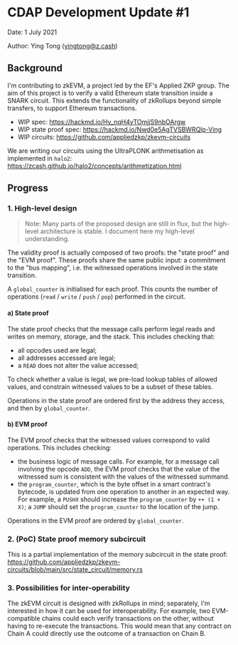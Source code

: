 # CDAP Development Update #1

Date: 1 July 2021

Author: Ying Tong (yingtong@z.cash)

## Background
I'm contributing to zkEVM, a project led by the EF's Applied ZKP group. The aim of this project is to verify a valid Ethereum state transition inside a SNARK circuit. This extends the functionality of zkRollups beyond simple transfers, to support Ethereum transactions.

- WIP spec: https://hackmd.io/Hy_nqH4yTOmjjS9nbOArgw
- WIP state proof spec: https://hackmd.io/Nwd0e5AgTVSBWRQlp-Ving
- WIP circuits: https://github.com/appliedzkp/zkevm-circuits

We are writing our circuits using the UltraPLONK arithmetisation as implemented in `halo2`: https://zcash.github.io/halo2/concepts/arithmetization.html

## Progress
### 1. High-level design
> Note: Many parts of the proposed design are still in flux, but the high-level architecture is stable. I document here my high-level understanding.

The validity proof is actually composed of two proofs: the "state proof" and the "EVM proof". These proofs share the same public input: a commitment to the "bus mapping", i.e. the witnessed operations involved in the state transition.

A `global_counter` is initialised for each proof. This counts the number of operations (`read` / `write` / `push` / `pop`) performed in the circuit.

#### a) State proof
The state proof checks that the message calls perform legal reads and writes on memory, storage, and the stack. This includes checking that:
- all opcodes used are legal;
- all addresses accessed are legal;
- a `READ` does not alter the value accessed;

To check whether a value is legal, we pre-load lookup tables of allowed values, and constrain witnessed values to be a subset of these tables.

Operations in the state proof are ordered first by the address they access, and then by `global_counter`.

#### b) EVM proof
The EVM proof checks that the witnessed values correspond to valid operations. This includes checking:

- the business logic of message calls. For example, for a message call involving the opcode `ADD`, the EVM proof checks that the value of the witnessed sum is consistent with the values of the witnessed summand.
- the `program_counter`, which is the byte offset in a smart contract's bytecode, is updated from one operation to another in an expected way. For example, a `PUSHX` should increase the `program_counter` by `++ (1 + X)`; a `JUMP` should set the `program_counter` to the location of the jump.

Operations in the EVM proof are ordered by `global_counter`.

### 2. (PoC) State proof memory subcircuit
This is a partial implementation of the memory subcircuit in the state proof:
https://github.com/appliedzkp/zkevm-circuits/blob/main/src/state_circuit/memory.rs

### 3. Possibilities for inter-operability
The zkEVM circuit is designed with zkRollups in mind; separately, I'm interested in how it can be used for interoperability. For example, two EVM-compatible chains could each verify transactions on the other, without having to re-execute the transactions. This would mean that any contract on Chain A could directly use the outcome of a transaction on Chain B.
